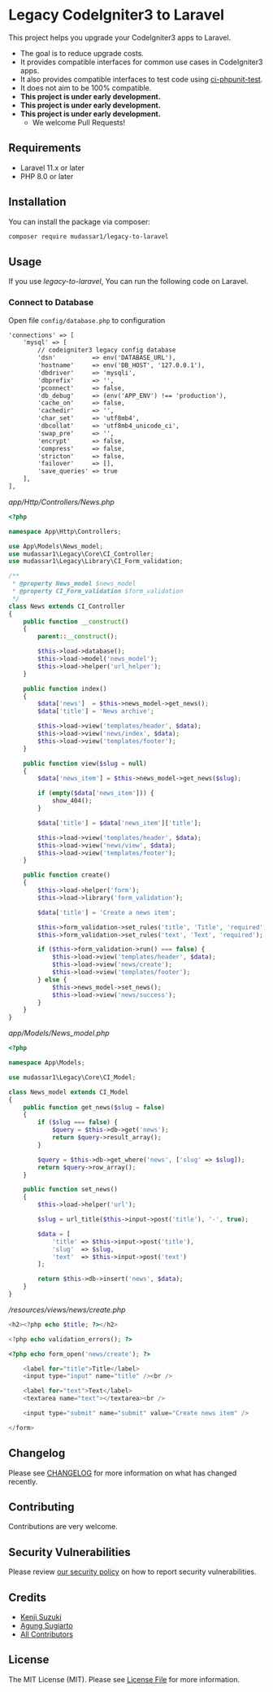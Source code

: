 # Legacy CodeIgniter3 to Laravel

This project helps you upgrade your CodeIgniter3 apps to Laravel.

- The goal is to reduce upgrade costs.
- It provides compatible interfaces for common use cases in CodeIgniter3 apps.
- It also provides compatible interfaces to test code using [ci-phpunit-test]().
- It does not aim to be 100% compatible.
- **This project is under early development.**
- **This project is under early development.**
- **This project is under early development.**
  - We welcome Pull Requests!

## Requirements

- Laravel 11.x or later
- PHP 8.0 or later

## Installation

You can install the package via composer:

``` bash
composer require mudassar1/legacy-to-laravel
```

## Usage
If you use *legacy-to-laravel*, You can run the following code on Laravel.

### Connect to Database
Open file `config/database.php` to configuration
```diff
'connections' => [
    'mysql' => [
        // codeigniter3 legacy config database
        'dsn'          => env('DATABASE_URL'),
        'hostname'     => env('DB_HOST', '127.0.0.1'),
        'dbdriver'     => 'mysqli',
        'dbprefix'     => '',
        'pconnect'     => false,
        'db_debug'     => (env('APP_ENV') !== 'production'),
        'cache_on'     => false,
        'cachedir'     => '',
        'char_set'     => 'utf8mb4',
        'dbcollat'     => 'utf8mb4_unicode_ci',
        'swap_pre'     => '',
        'encrypt'      => false,
        'compress'     => false,
        'stricton'     => false,
        'failover'     => [],
        'save_queries' => true
    ],
],
```

*app/Http/Controllers/News.php*
```php
<?php

namespace App\Http\Controllers;

use App\Models\News_model;
use mudassar1\Legacy\Core\CI_Controller;
use mudassar1\Legacy\Library\CI_Form_validation;

/**
 * @property News_model $news_model
 * @property CI_Form_validation $form_validation
 */
class News extends CI_Controller
{
    public function __construct()
    {
        parent::__construct();

        $this->load->database();
        $this->load->model('news_model');
        $this->load->helper('url_helper');
    }

    public function index()
    {
        $data['news']  = $this->news_model->get_news();
        $data['title'] = 'News archive';

        $this->load->view('templates/header', $data);
        $this->load->view('news/index', $data);
        $this->load->view('templates/footer');
    }

    public function view($slug = null)
    {
        $data['news_item'] = $this->news_model->get_news($slug);

        if (empty($data['news_item'])) {
            show_404();
        }

        $data['title'] = $data['news_item']['title'];

        $this->load->view('templates/header', $data);
        $this->load->view('news/view', $data);
        $this->load->view('templates/footer');
    }

    public function create()
    {
        $this->load->helper('form');
        $this->load->library('form_validation');

        $data['title'] = 'Create a news item';

        $this->form_validation->set_rules('title', 'Title', 'required');
        $this->form_validation->set_rules('text', 'Text', 'required');

        if ($this->form_validation->run() === false) {
            $this->load->view('templates/header', $data);
            $this->load->view('news/create');
            $this->load->view('templates/footer');
        } else {
            $this->news_model->set_news();
            $this->load->view('news/success');
        }
    }
}
```

*app/Models/News_model.php*
```php
<?php

namespace App\Models;

use mudassar1\Legacy\Core\CI_Model;

class News_model extends CI_Model
{
    public function get_news($slug = false)
    {
        if ($slug === false) {
            $query = $this->db->get('news');
            return $query->result_array();
        }

        $query = $this->db->get_where('news', ['slug' => $slug]);
        return $query->row_array();
    }

    public function set_news()
    {
        $this->load->helper('url');

        $slug = url_title($this->input->post('title'), '-', true);

        $data = [
            'title' => $this->input->post('title'),
            'slug'  => $slug,
            'text'  => $this->input->post('text')
        ];

        return $this->db->insert('news', $data);
    }
}
```

*/resources/views/news/create.php*
```php
<h2><?php echo $title; ?></h2>

<?php echo validation_errors(); ?>

<?php echo form_open('news/create'); ?>

    <label for="title">Title</label>
    <input type="input" name="title" /><br />

    <label for="text">Text</label>
    <textarea name="text"></textarea><br />

    <input type="submit" name="submit" value="Create news item" />

</form>
```

## Changelog

Please see [CHANGELOG](CHANGELOG.md) for more information on what has changed recently.

## Contributing

Contributions are very welcome.

## Security Vulnerabilities

Please review [our security policy](../../security/policy) on how to report security vulnerabilities.

## Credits

- [Kenji Suzuki](https://github.com/kenjis)
- [Agung Sugiarto](https://github.com/agungsugiarto)
- [All Contributors](../../contributors)

## License

The MIT License (MIT). Please see [License File](LICENSE.md) for more information.